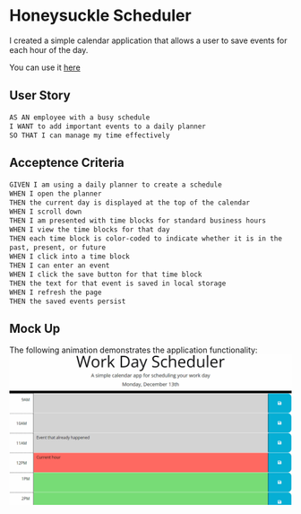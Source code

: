 # Honeysuckle Scheduler

I created a simple calendar application that allows a user to save events for each hour of the day.

You can use it [here](https://emjkenz.github.io/Honeysuckle-Scheduler/)

## User Story
```
AS AN employee with a busy schedule
I WANT to add important events to a daily planner
SO THAT I can manage my time effectively
```

## Acceptence Criteria
```
GIVEN I am using a daily planner to create a schedule
WHEN I open the planner
THEN the current day is displayed at the top of the calendar
WHEN I scroll down
THEN I am presented with time blocks for standard business hours
WHEN I view the time blocks for that day
THEN each time block is color-coded to indicate whether it is in the past, present, or future
WHEN I click into a time block
THEN I can enter an event
WHEN I click the save button for that time block
THEN the text for that event is saved in local storage
WHEN I refresh the page
THEN the saved events persist
```

## Mock Up
The following animation demonstrates the application functionality:
![example](./images/example.gif)

